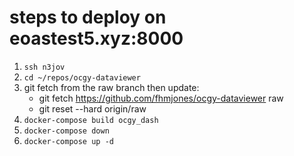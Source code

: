 # steps to deploy on eoastest5.xyz:8000

1. `ssh n3jov`
2. `cd ~/repos/ocgy-dataviewer`
3. git fetch from the raw branch then update:
    - git fetch https://github.com/fhmjones/ocgy-dataviewer raw
    - git reset --hard origin/raw
5. `docker-compose build ocgy_dash`
6. `docker-compose down`
7. `docker-compose up -d`

